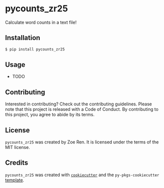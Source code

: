 # pycounts_zr25

Calculate word counts in a text file!

## Installation

```bash
$ pip install pycounts_zr25
```

## Usage

- TODO

## Contributing

Interested in contributing? Check out the contributing guidelines. Please note that this project is released with a Code of Conduct. By contributing to this project, you agree to abide by its terms.

## License

`pycounts_zr25` was created by Zoe Ren. It is licensed under the terms of the MIT license.

## Credits

`pycounts_zr25` was created with [`cookiecutter`](https://cookiecutter.readthedocs.io/en/latest/) and the `py-pkgs-cookiecutter` [template](https://github.com/py-pkgs/py-pkgs-cookiecutter).
